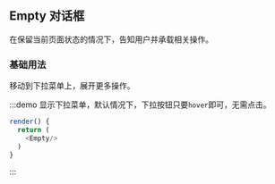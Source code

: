 ## Empty 对话框
在保留当前页面状态的情况下，告知用户并承载相关操作。

### 基础用法

移动到下拉菜单上，展开更多操作。

:::demo 显示下拉菜单，默认情况下，下拉按钮只要`hover`即可，无需点击。

```js
render() {
  return (
    <Empty/>
  )
}
```
:::